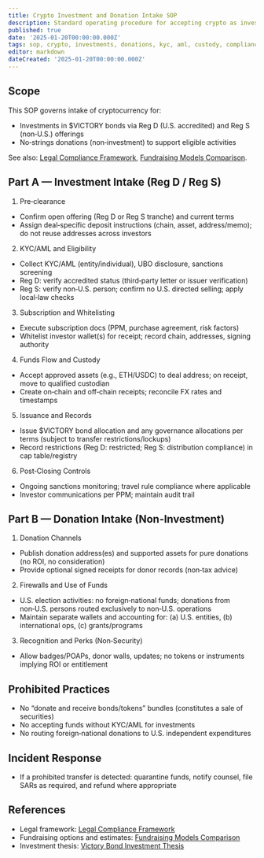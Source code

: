 ```yaml
---
title: Crypto Investment and Donation Intake SOP
description: Standard operating procedure for accepting crypto as investments (Reg D/Reg S) and as donations, including KYC/AML, wallet whitelisting, custody, and firewall routing.
published: true
date: '2025-01-20T00:00:00.000Z'
tags: sop, crypto, investments, donations, kyc, aml, custody, compliance
editor: markdown
dateCreated: '2025-01-20T00:00:00.000Z'
---
```


## Scope

This SOP governs intake of cryptocurrency for:
- Investments in $VICTORY bonds via Reg D (U.S. accredited) and Reg S (non‑U.S.) offerings
- No‑strings donations (non‑investment) to support eligible activities

See also: [Legal Compliance Framework](../strategy/legal-compliance-framework.md), [Fundraising Models Comparison](../strategy/fundraising-models-comparison.md).

## Part A — Investment Intake (Reg D / Reg S)

1) Pre‑clearance
- Confirm open offering (Reg D or Reg S tranche) and current terms
- Assign deal‑specific deposit instructions (chain, asset, address/memo); do not reuse addresses across investors

2) KYC/AML and Eligibility
- Collect KYC/AML (entity/individual), UBO disclosure, sanctions screening
- Reg D: verify accredited status (third‑party letter or issuer verification)
- Reg S: verify non‑U.S. person; confirm no U.S. directed selling; apply local‑law checks

3) Subscription and Whitelisting
- Execute subscription docs (PPM, purchase agreement, risk factors)
- Whitelist investor wallet(s) for receipt; record chain, addresses, signing authority

4) Funds Flow and Custody
- Accept approved assets (e.g., ETH/USDC) to deal address; on receipt, move to qualified custodian
- Create on‑chain and off‑chain receipts; reconcile FX rates and timestamps

5) Issuance and Records
- Issue $VICTORY bond allocation and any governance allocations per terms (subject to transfer restrictions/lockups)
- Record restrictions (Reg D: restricted; Reg S: distribution compliance) in cap table/registry

6) Post‑Closing Controls
- Ongoing sanctions monitoring; travel rule compliance where applicable
- Investor communications per PPM; maintain audit trail

## Part B — Donation Intake (Non‑Investment)

1) Donation Channels
- Publish donation address(es) and supported assets for pure donations (no ROI, no consideration)
- Provide optional signed receipts for donor records (non‑tax advice)

2) Firewalls and Use of Funds
- U.S. election activities: no foreign‑national funds; donations from non‑U.S. persons routed exclusively to non‑U.S. operations
- Maintain separate wallets and accounting for: (a) U.S. entities, (b) international ops, (c) grants/programs

3) Recognition and Perks (Non‑Security)
- Allow badges/POAPs, donor walls, updates; no tokens or instruments implying ROI or entitlement

## Prohibited Practices
- No “donate and receive bonds/tokens” bundles (constitutes a sale of securities)
- No accepting funds without KYC/AML for investments
- No routing foreign‑national donations to U.S. independent expenditures

## Incident Response
- If a prohibited transfer is detected: quarantine funds, notify counsel, file SARs as required, and refund where appropriate

## References
- Legal framework: [Legal Compliance Framework](../strategy/legal-compliance-framework.md)
- Fundraising options and estimates: [Fundraising Models Comparison](../strategy/fundraising-models-comparison.md)
- Investment thesis: [Victory Bond Investment Thesis](../economic-models/victory-bond-investment-thesis.md)
